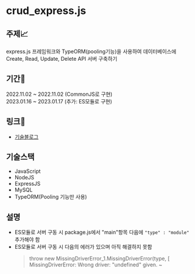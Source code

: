 # crud_express.js

## 주제📈
express.js 프레임워크와 TypeORM(pooling기능)을 사용하여 데이터베이스에 Create, Read, Update, Delete API 서버 구축하기

## 기간📆
2022.11.02 ~ 2022.11.02 (CommonJS로 구현)<br />
2023.01.16 ~ 2023.01.17 (추가: ES모듈로 구현)

## 링크🔗
- [기술블로그](https://velog.io/@scroll0908/BENode-4.-Express와-TypeORM을-활용한-CRUD-API-만들기211.2)

## 기술스택
- JavaScript
- NodeJS
- ExpressJS
- MySQL
- TypeORM(Pooling 기능만 사용)

## 설명
- ES모듈로 서버 구동 시 package.js에서 "main"항목 다음에 `"type" : "module"` 추가해야 함
- ES모듈로 서버 구동 시 다음의 에러가 있으며 아직 해결하지 못함
  > throw new MissingDriverError_1.MissingDriverError(type, [ 
MissingDriverError: Wrong driver: "undefined" given. ~
